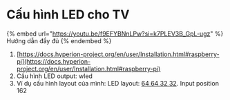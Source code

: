 # Cấu hình LED cho TV

{% embed url="https://youtu.be/f9EFYBNnLPw?si=k7PLEV3B_GpL-ugz" %}
Hướng dẫn đầy đủ
{% endembed %}

1. [https://docs.hyperion-project.org/en/user/Installation.html#raspberry-pi](https://docs.hyperion-project.org/en/user/Installation.html#raspberry-pi)
2. Cấu hình LED output: wled
3. Ví dụ cấu hình layout của mình: LED layout: [64 64 32 32](tel:64%2064%2032%2032). Input position 162
